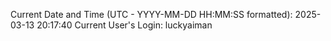 Current Date and Time (UTC - YYYY-MM-DD HH:MM:SS formatted): 2025-03-13 20:17:40
Current User's Login: luckyaiman
